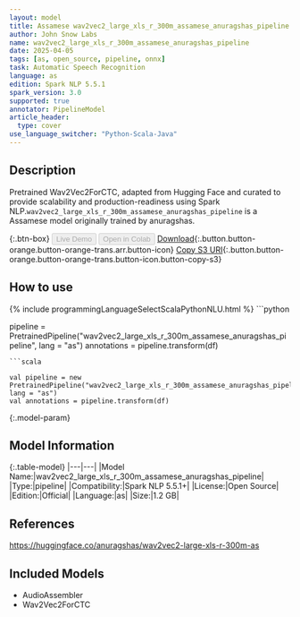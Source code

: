 ```yaml
---
layout: model
title: Assamese wav2vec2_large_xls_r_300m_assamese_anuragshas_pipeline pipeline Wav2Vec2ForCTC from anuragshas
author: John Snow Labs
name: wav2vec2_large_xls_r_300m_assamese_anuragshas_pipeline
date: 2025-04-05
tags: [as, open_source, pipeline, onnx]
task: Automatic Speech Recognition
language: as
edition: Spark NLP 5.5.1
spark_version: 3.0
supported: true
annotator: PipelineModel
article_header:
  type: cover
use_language_switcher: "Python-Scala-Java"
---
```


## Description

Pretrained Wav2Vec2ForCTC, adapted from Hugging Face and curated to provide scalability and production-readiness using Spark NLP.`wav2vec2_large_xls_r_300m_assamese_anuragshas_pipeline` is a Assamese model originally trained by anuragshas.

{:.btn-box}
<button class="button button-orange" disabled>Live Demo</button>
<button class="button button-orange" disabled>Open in Colab</button>
[Download](https://s3.amazonaws.com/auxdata.johnsnowlabs.com/public/models/wav2vec2_large_xls_r_300m_assamese_anuragshas_pipeline_as_5.5.1_3.0_1743815614547.zip){:.button.button-orange.button-orange-trans.arr.button-icon}
[Copy S3 URI](s3://auxdata.johnsnowlabs.com/public/models/wav2vec2_large_xls_r_300m_assamese_anuragshas_pipeline_as_5.5.1_3.0_1743815614547.zip){:.button.button-orange.button-orange-trans.button-icon.button-copy-s3}

## How to use



<div class="tabs-box" markdown="1">
{% include programmingLanguageSelectScalaPythonNLU.html %}
```python

pipeline = PretrainedPipeline("wav2vec2_large_xls_r_300m_assamese_anuragshas_pipeline", lang = "as")
annotations =  pipeline.transform(df)   

```
```scala

val pipeline = new PretrainedPipeline("wav2vec2_large_xls_r_300m_assamese_anuragshas_pipeline", lang = "as")
val annotations = pipeline.transform(df)

```
</div>

{:.model-param}
## Model Information

{:.table-model}
|---|---|
|Model Name:|wav2vec2_large_xls_r_300m_assamese_anuragshas_pipeline|
|Type:|pipeline|
|Compatibility:|Spark NLP 5.5.1+|
|License:|Open Source|
|Edition:|Official|
|Language:|as|
|Size:|1.2 GB|

## References

https://huggingface.co/anuragshas/wav2vec2-large-xls-r-300m-as

## Included Models

- AudioAssembler
- Wav2Vec2ForCTC